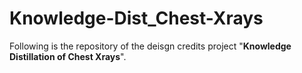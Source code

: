# Knowledge-Dist_Chest-Xrays
Following is the repository of the deisgn credits project "**Knowledge Distillation of Chest Xrays**".
